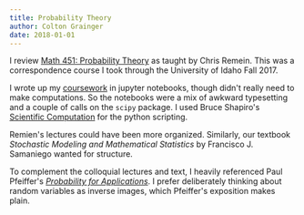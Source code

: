 ```yaml
---
title: Probability Theory
author: Colton Grainger
date: 2018-01-01
---
```


I review [Math 451: Probability Theory](https://web.archive.org/web/20170616205624/http://webpages.uidaho.edu/cremien/math451EO/) as taught by Chris Remein. This was a correspondence course I took through the University of Idaho Fall 2017.

I wrote up my [coursework](https://nbviewer.jupyter.org/github/coltongrainger/notebooks/tree/master/old/probability/) in jupyter notebooks, though didn't really need to make computations. So the notebooks were a mix of awkward typesetting and a couple of calls on the `scipy` package. I used Bruce Shapiro's [Scientific Computation](http://calculuscastle.com/pythonbook.html) for the python scripting.

Remien's lectures could have been more organized. Similarly, our textbook *Stochastic Modeling and Mathematical Statistics* by Francisco J. Samaniego wanted for structure. 

To complement the colloquial lectures and text, I heavily referenced Paul Pfeiffer's *[Probability for Applications](https://books.google.com/books?id=UlThBwAAQBAJ)*. I prefer deliberately thinking about random variables as inverse images, which Pfeiffer's exposition makes plain.

